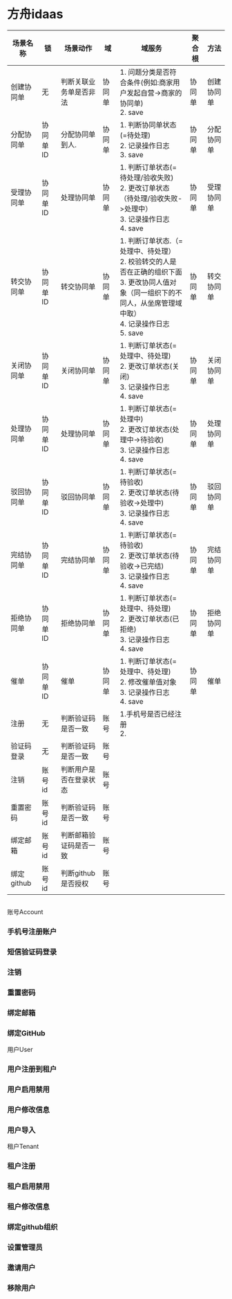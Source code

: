 # 方舟idaas

| 场景名称     | 锁     | 场景动作         | 域   | 域服务                                                                                                                    | 聚合根 | 方法    |
|----------|-------|--------------|-----|------------------------------------------------------------------------------------------------------------------------|-----|-------|
| 创建协同单    | 无     | 判断关联业务单是否非法  | 协同单 | 1. 问题分类是否符合条件(例如:商家用户发起自营->商家的协同单)  <br/> 2. save                                                                      | 协同单 | 创建协同单 |
| 分配协同单    | 协同单ID | 分配协同单到人.     | 协同单 | 1. 判断协同单状态(=待处理)  <br/> 2. 记录操作日志  <br/> 3. save                                                                       | 协同单 | 分配协同单 |
| 受理协同单    | 协同单ID | 处理协同单        | 协同单 | 1. 判断订单状态(=待处理/验收失败)  <br/> 2. 更改订单状态（待处理/验收失败->处理中）  <br/> 3. 记录操作日志  <br/> 4. save                                   | 协同单 | 受理协同单 |
| 转交协同单    | 协同单ID | 转交协同单        | 协同单 | 1. 判断订单状态.（=处理中、待处理）  <br/> 2. 校验转交的人是否在正确的组织下面  <br/> 3. 更改协同人值对象（同一组织下的不同人，从坐席管理域中取）  <br/> 4. 记录操作日志  <br/> 5. save | 协同单 | 转交协同单 |
| 关闭协同单    | 协同单ID | 关闭协同单        | 协同单 | 1. 判断订单状态(=处理中、待处理)  <br/> 2. 更改订单状态(关闭)  <br/> 3. 记录操作日志  <br/> 4. save                                               | 协同单 | 关闭协同单 |
| 处理协同单    | 协同单ID | 处理协同单        | 协同单 | 1. 判断订单状态(=处理中)  <br/> 2. 更改订单状态(处理中->待验收)  <br/> 3. 记录操作日志  <br/> 4. save                                             | 协同单 | 处理协同单 |
| 驳回协同单    | 协同单ID | 驳回协同单        | 协同单 | 1. 判断订单状态(=待验收)  <br/> 2. 更改订单状态(待验收->处理中)  <br/> 3. 记录操作日志  <br/> 4. save                                             | 协同单 | 驳回协同单 |
| 完结协同单    | 协同单ID | 完结协同单        | 协同单 | 1. 判断订单状态(=待验收)  <br/> 2. 更改订单状态(待验收->已完结)  <br/> 3. 记录操作日志  <br/> 4. save                                             | 协同单 | 完结协同单 |
| 拒绝协同单    | 协同单ID | 拒绝协同单        | 协同单 | 1. 判断订单状态(=处理中、待处理)  <br/> 2. 更改订单状态(已拒绝)  <br/> 3. 记录操作日志  <br/> 4. save                                              | 协同单 | 拒绝协同单 |
| 催单       | 协同单ID | 催单           | 协同单 | 1. 判断订单状态(=处理中、待处理)  <br/> 2. 修改催单值对象  <br/> 3. 记录操作日志  <br/> 4. save                                                  | 协同单 | 催单    |
| 注册       | 无     | 判断验证码是否一致    | 账号  | 1.手机号是否已经注册<br/>2.                                                                                                     |     |       |    
| 验证码登录    | 无     | 判断验证码是否一致    | 账号  |                                                                                                                        |     |       |
| 注销       | 账号id  | 判断用户是否在登录状态  | 账号  |                                                                                                                        |     |       |
| 重置密码     | 账号id  | 判断验证码是否一致    | 账号  |                                                                                                                        |     |       |
| 绑定邮箱     | 账号id  | 判断邮箱验证码是否一致  | 账号  |                                                                                                                        |     |       |
| 绑定github | 账号id  | 判断github是否授权 | 账号  |                                                                                                                        |     |       |

##

账号Account
### 手机号注册账户

### 短信验证码登录

### 注销

### 重置密码

### 绑定邮箱

### 绑定GitHub

用户User

### 用户注册到租户

### 用户启用禁用

### 用户修改信息

### 用户导入

租户Tenant

### 租户注册

### 租户启用禁用

### 租户修改信息

### 绑定github组织

### 设置管理员

### 邀请用户

### 移除用户
